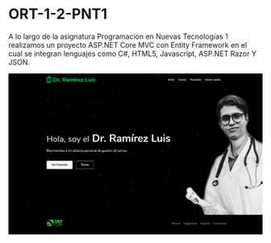 # ORT-1-2-PNT1

A lo largo de la asignatura Programacion en Nuevas Tecnologias 1 realizamos un proyecto ASP.NET Core MVC con Entity Framework en el cual se integran lenguajes como C#, HTML5,
Javascript, ASP.NET Razor Y JSON.

![Index](https://github.com/juaniarguello/ort-1-2-pnt1-mvc-CentroDeTurnos/blob/master/index.png)
